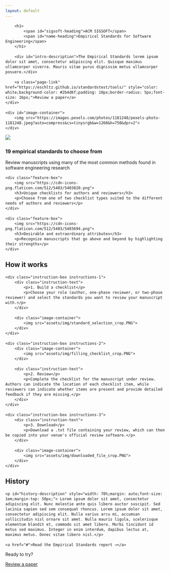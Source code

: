 ```yaml
---
layout: default
---
```


<style>
	main .wrapper {
		width: 100%;
	}
</style>

<section id="intro-section">
	<div id="intro-text">
	
		<h1>
			<span id="sigsoft-heading">ACM SIGSOFT</span>
			<span id="name-heading">Empirical Standards for Software Engineering</span>
		</h1>
	   	
		<div id="intro-description">The Empirical Standards lorem ipsum dolor sit amet, consectetur adipiscing elit. Quisque maximus ullamcorper viverra. Mauris vitae purus dignissim metus ullamcorper posuere.</div>
		
		<a class="page-link" href="https://eschltz.github.io/standardstest/tools/" style="color: white;background-color: #2b4d6f;padding: 10px;border-radius: 5px;font-size: 16px;">Review a paper</a>
	</div>

    <div id="image-container">
		<img src="https://images.pexels.com/photos/1181248/pexels-photo-1181248.jpeg?auto=compress&cs=tinysrgb&w=1260&h=750&dpr=2">
	</div>
</section>

<section id="feature-section">
	<div class="feature-box">
		<img src="https://cdn-icons-png.flaticon.com/512/9989/9989300.png">
		<h3>19 empirical standards to choose from</h3>
		<p>Review manuscripts using many of the most common methods found in software engineering research</p>
	</div>
	
	<div class="feature-box">
		<img src="https://cdn-icons-png.flaticon.com/512/5403/5403820.png">
		<h3>Unique checklists for authors and reviewers</h3>
		<p>Choose from one of two checklist types suited to the different needs of authors and reviewers</p>
	</div>
	
	<div class="feature-box">
		<img src="https://cdn-icons-png.flaticon.com/512/5403/5403694.png">
		<h3>Desirable and extraordinary attributes</h3>
		<p>Recognize manuscripts that go above and beyond by highlighting their strengths</p>
	</div>
</section>

<section id="instruction-section">
	<h2>How it works</h2>
	
	<div class="instruction-box instructions-1">
		<div class="instruction-text">
			<p>1. Build a checklist</p>
			<p>Choose your role (author, one-phase reviewer, or two-phase reviewer) and select the standards you want to review your manuscript with.</p>
		</div>
  
		<div class="image-container">
			<img src="assets/img/standard_selection_crop.PNG">
		</div>
	</div>

	<div class="instruction-box instructions-2">
		<div class="image-container">
			<img src="assets/img/filling_checklist_crop.PNG">
		</div>
	
		<div class="instruction-text">
			<p>2. Review</p>
			<p>Complete the checklist for the manuscript under review. Authors can indicate the location of each checklist item, while reviewers can indicate whether items are present and provide detailed feedback if they are missing.</p>
		</div>
	</div>
	
	<div class="instruction-box instructions-3">
		<div class="instruction-text">
			<p>3. Download</p>
			<p>Download a .txt file containing your review, which can then be copied into your venue's official review software.</p>
		</div>

		<div class="image-container">
			<img src="assets/img/downloaded_file_crop.PNG">
		</div>
	</div>
</section>

<section id="history-section">
	<h2>History</h2>
	
	<p id="history-description" style="width: 70%;margin: auto;font-size: 1em;margin-top: 50px;"> Lorem ipsum dolor sit amet, consectetur adipiscing elit. Nunc molestie ante quis libero auctor suscipit. Sed lacinia sapien sed sem consequat rhoncus. Lorem ipsum dolor sit amet, consectetur adipiscing elit. Nulla varius arcu mi, accumsan sollicitudin nisl ornare sit amet. Nulla mauris ligula, scelerisque elementum blandit et, commodo sit amet libero. Morbi tincidunt id metus sed maximus. Integer in enim interdum, dapibus lectus at, maximus metus. Donec vitae libero nisl.</p>
	
	<a href="#">Read the Empirical Standards report →</a>
</section>

<p id="ready-text">Ready to try?</p>

<a class="page-link ready-link" href="https://eschltz.github.io/standardstest/tools/">Review a paper</a>


